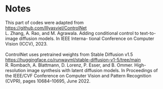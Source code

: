 # Notes

This part of codes were adapted from https://github.com/lllyasviel/ControlNet \
L. Zhang, A. Rao, and M. Agrawala. Adding conditional control to text-to-image diffusion models. In IEEE Interna- tional Conference on Computer Vision (ICCV), 2023. \
\
ControlNet uses pretrained weights from Stable Diffusion v1.5 https://huggingface.co/runwayml/stable-diffusion-v1-5/tree/main \
R. Rombach, A. Blattmann, D. Lorenz, P. Esser, and B. Ommer. High-resolution image synthesis with latent diffusion models. In Proceedings of the IEEE/CVF Conference on Computer Vision and Pattern Recognition (CVPR), pages 10684–10695, June 2022.
